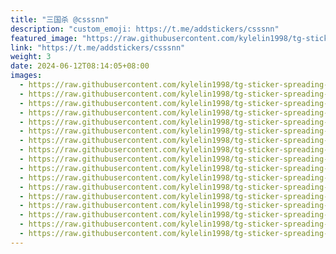 ```yaml
---
title: "三国杀 @csssnn"
description: "custom_emoji: https://t.me/addstickers/csssnn"
featured_image: "https://raw.githubusercontent.com/kylelin1998/tg-sticker-spreading-worldwide-images/main/img/05b7be88-512d-4574-b852-3a2d5490225e.jpg"
link: "https://t.me/addstickers/csssnn"
weight: 3
date: 2024-06-12T08:14:05+08:00
images:
  - https://raw.githubusercontent.com/kylelin1998/tg-sticker-spreading-worldwide-images/main/img/05b7be88-512d-4574-b852-3a2d5490225e.jpg
  - https://raw.githubusercontent.com/kylelin1998/tg-sticker-spreading-worldwide-images/main/img/d1bf1673-e590-430d-bdf2-6a579a6a646c.jpg
  - https://raw.githubusercontent.com/kylelin1998/tg-sticker-spreading-worldwide-images/main/img/ffdc32f5-e49c-43ae-b3ac-cef5acd00547.jpg
  - https://raw.githubusercontent.com/kylelin1998/tg-sticker-spreading-worldwide-images/main/img/6ede8465-fef0-473b-a173-8fb75f0f91dc.jpg
  - https://raw.githubusercontent.com/kylelin1998/tg-sticker-spreading-worldwide-images/main/img/3a5046ea-7295-4075-85f2-8a258188403c.jpg
  - https://raw.githubusercontent.com/kylelin1998/tg-sticker-spreading-worldwide-images/main/img/a92cc711-bec4-4527-9806-db1ad3d3dd89.jpg
  - https://raw.githubusercontent.com/kylelin1998/tg-sticker-spreading-worldwide-images/main/img/489460be-753c-4a2b-989f-ed2695a8fac6.jpg
  - https://raw.githubusercontent.com/kylelin1998/tg-sticker-spreading-worldwide-images/main/img/368fe24b-7742-4d10-9ce6-304dd36a1ceb.jpg
  - https://raw.githubusercontent.com/kylelin1998/tg-sticker-spreading-worldwide-images/main/img/113f7239-8cd7-4f1e-88bb-f4daf980b7f3.jpg
  - https://raw.githubusercontent.com/kylelin1998/tg-sticker-spreading-worldwide-images/main/img/ec46df78-6792-4665-a7ed-79ec8a892bc4.jpg
  - https://raw.githubusercontent.com/kylelin1998/tg-sticker-spreading-worldwide-images/main/img/274987b6-cc14-48e8-934a-621cc9a5e412.jpg
  - https://raw.githubusercontent.com/kylelin1998/tg-sticker-spreading-worldwide-images/main/img/f56d377f-9c9c-4665-bbd8-8604a8981dbf.jpg
  - https://raw.githubusercontent.com/kylelin1998/tg-sticker-spreading-worldwide-images/main/img/188d7fff-28a7-41e6-8502-8b3717692bc6.jpg
  - https://raw.githubusercontent.com/kylelin1998/tg-sticker-spreading-worldwide-images/main/img/890fe9ad-594f-432f-b7bf-b26327358db7.jpg
  - https://raw.githubusercontent.com/kylelin1998/tg-sticker-spreading-worldwide-images/main/img/7e6b8ce2-050a-4f79-9893-52dc4703ad26.jpg
  - https://raw.githubusercontent.com/kylelin1998/tg-sticker-spreading-worldwide-images/main/img/87b29b99-1b79-480c-b067-011554ace48e.jpg
  - https://raw.githubusercontent.com/kylelin1998/tg-sticker-spreading-worldwide-images/main/img/95027ff0-90f8-49a2-ba40-cd1583c7e733.jpg
---
```

